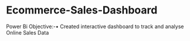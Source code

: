# Ecommerce-Sales-Dashboard
Power Bi
Objective:-•	Created interactive dashboard to track
             and analyse Online Sales Data
